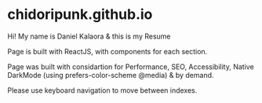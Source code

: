 # chidoripunk.github.io

Hi! My name is Daniel Kalaora & this is my Resume

Page is built with ReactJS, with components for each section.

Page was built with considartion for Performance, SEO, Accessibility, Native DarkMode (using prefers-color-scheme @media) & by demand.

Please use keyboard navigation to move between indexes.
